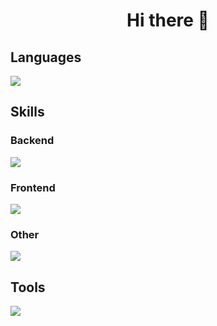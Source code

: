 <h1 align="center">Hi there 👋</h1>

## Languages
  <img src="https://skillicons.dev/icons?i=python,ts,cs" />

## Skills
### Backend
  <img src="https://skillicons.dev/icons?i=fastapi,postgresql,redis,graphql" />

### Frontend
  <img src="https://skillicons.dev/icons?i=bun,vite,svelte,tailwind" />

### Other
  <img src="https://skillicons.dev/icons?i=nginx,regex,selenium" />

## Tools
<img src="https://skillicons.dev/icons?i=raspberrypi,ubuntu,vscode,git,docker,kafka,postman" />


